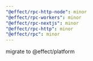 ```yaml
---
"@effect/rpc-http-node": minor
"@effect/rpc-workers": minor
"@effect/rpc-nextjs": minor
"@effect/rpc-http": minor
"@effect/rpc": minor
---
```


migrate to @effect/platform
